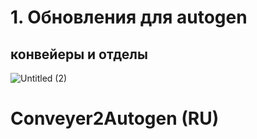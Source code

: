 # 1. Обновления для autogen
## конвейеры и отделы
![Untitled (2)](https://github.com/hherpa/Conveyer2Autogen-RU/assets/146547175/46898c9f-991f-4914-993d-4d72d12d560e)

# Conveyer2Autogen (RU)

